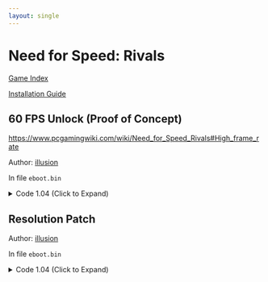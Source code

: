 ```yaml
---
layout: single
---
```


# Need for Speed: Rivals

[Game Index](/patch/#patches)

[Installation Guide](https://illusion0001.github.io/install-instructions/)

## 60 FPS Unlock (Proof of Concept)

https://www.pcgamingwiki.com/wiki/Need_for_Speed_Rivals#High_frame_rate

Author: [illusion](https://twitter.com/illusion0002)

In file `eboot.bin`

<details>
<summary>Code 1.04 (Click to Expand)</summary>

{% highlight yml %}
- game: "Need for Speed: Rivals"
  app_ver: "01.04"
  patch_ver: "1.0"
  name: "60 FPS Unlock (Proof of Concept)"
  author: "illusion"
  note: "\nGame can now be run at any FPS without slow down or speedups, although logics are still borked."
  arch: generic_orbis
  enabled: False # Todo: move this to a separate file
  patch_list:
        - [ bytes, 0x494B83, "48 B2 01" ]
        - [ bytes, 0x5F6906, "48 E8 94 0D 91 01" ]
        - [ bytes, 0x1F076A0, "41 C7 46 28 00 00 70 42 C4 81 7A 10 46 28 C3" ]
{% endhighlight %}

</details>

## Resolution Patch

Author: [illusion](https://twitter.com/illusion0002)

In file `eboot.bin`

<details>
<summary>Code 1.04 (Click to Expand)</summary>

{% highlight yml %}
- game: "Need for Speed: Rivals"
  app_ver: "01.04"
  patch_ver: "1.0"
  name: "Resolution Patch"
  author: "illusion"
  note:
  arch: generic_orbis
  enabled: False # Todo: move this to a separate file
  patch_list:
        # Render.ResolutionScale
        - [ lef32, 0x5CF1CD, 0.67 ]
{% endhighlight %}

</details>

